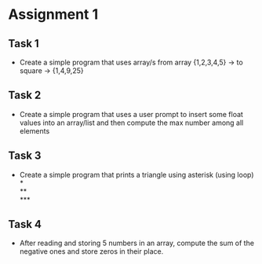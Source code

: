 # Assignment 1

## Task 1

* Create a simple program that uses array/s
from array {1,2,3,4,5} -> to square -> {1,4,9,25} 

## Task 2

* Create a simple program that uses a user prompt to insert some float values into an array/list 
and then compute the max number among all elements

## Task 3

* Create a simple program that prints a triangle using asterisk (using loop)  
  \*   
  **    
  \***  


## Task 4

* After reading and storing 5 numbers in an array, compute the sum of the negative ones and store zeros in their place.  
